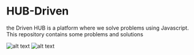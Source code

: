 # HUB-Driven
the Driven HUB is a platform where we solve problems using Javascript. This repository contains some problems and solutions


![alt text](https://i.imgur.com/CdoUUut.png)
![alt text](https://i.imgur.com/LgMu5XN.png)